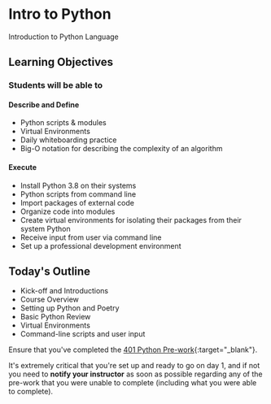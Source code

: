 # Intro to Python

Introduction to Python Language

## Learning Objectives

### Students will be able to

#### Describe and Define

- Python scripts & modules
- Virtual Environments
- Daily whiteboarding practice
- Big-O notation for describing the complexity of an algorithm

#### Execute

- Install Python 3.8 on their systems
- Python scripts from command line
- Import packages of external code
- Organize code into modules
- Create virtual environments for isolating their packages from their system Python
- Receive input from user via command line
- Set up a professional development environment

## Today's Outline

<!-- To Be Completed By Instructor -->
- Kick-off and Introductions
- Course Overview
- Setting up Python and Poetry
- Basic Python Review
- Virtual Environments
- Command-line scripts and user input

Ensure that you've completed the [401 Python Pre-work](https://codefellows.github.io/code-401-python-guide/curriculum/prework/){:target="_blank"}.

It's extremely critical that you're set up and ready to go on day 1, and if not you need to **notify your instructor** as soon as possible regarding any of the pre-work that you were unable to complete (including what you were able to complete).

